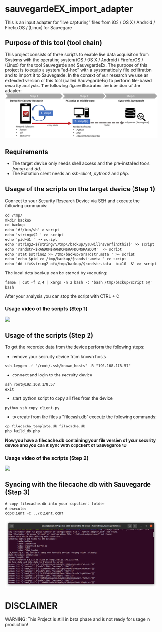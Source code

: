 # sauvegardeEX_import_adapter
This is an input adapter for “live capturing” files from iOS / OS X / Android / FirefoxOS / (Linux) for Sauvegare 

## Purpose of this tool (tool chain)
This project consists of three scripts to enable live data acquisition from Systems with the operating system iOS / OS X / Android / FirefoxOS / (Linux) for the tool Sauvegarde and SauvegardeEx. The purpose of this project is to equip a system “ad-hoc” with a systematically file exfiltration and to import it to Sauvegarde. In the context of our research we use an extended version of this tool (called SauvegardeEx) to perform file-based security analysis. The following figure illustrates the intention of the adapter:
![](sauvegarde_adapter.png)


## Requirements
- The target device only needs shell access and the pre-installed tools _fsmon_ and _dd_.
- The Extration client needs an _ssh-client_, _python2_ and _php_.


## Usage of the scripts on the target device (Step 1)
Connect to your Security Research Device via SSH and execute the following commands:
```
cd /tmp/
mkdir backup
cd backup
echo '#!/bin/sh' > script
echo 'string=$2 ' >> script
echo 'pid=$1 ' >> script
echo 'string2=${string/\/tmp\/backup/youwillneverfindthis}' >> script
echo 'randstr=$RANDOM$RANDOM$RANDOM$RANDOM'  >> script
echo 'stat $string2 >> /tmp/backup/$randstr.meta ' >> script
echo 'echo $pid >> /tmp/backup/$randstr.meta ' >> script
echo 'dd if=$string2 of=/tmp/backup/$randstr.data  bs=10  &' >> script
```

The local data backup can be started by executing:
```
fsmon | cut -f 2,4 | xargs -n 2 bash -c 'bash /tmp/backup/script $@' bash
```

After your analysis you can stop the script with CTRL + C

### Usage video of the scripts (Step 1)
![](vid1.gif)



## Usage of the scripts (Step 2)
To get the recorded data from the device perform the following steps:

- remove your secruity device from known hosts
```
ssh-keygen -f "/root/.ssh/known_hosts" -R "192.168.178.57"
```

- connect and login to the secruity device
```
ssh root@192.168.178.57
exit
```

- start python script to copy all files from the device
```
python ssh_copy_client.py
```

- to create from the files a "filecash.db" execute the following commands:
```
cp filecache_template.db filecache.db
php build_db.php
```

**Now you have a filecache.db containing your file version of your security device and you can it sync with cdpclient of Sauvegarde :D**


### Usage video of the scripts (Step 2)
![](vid2.gif)



## Syncing with the filecache.db with Sauvegarde (Step 3)
```
# copy filecache.db into your cdpclient folder
# execute:
cdpclient -c ../client.conf
```
![](sauvegarde_sync.png)



# DISCLAIMER
WARNING: This Project is still in beta phase and is not ready for usage in production!
